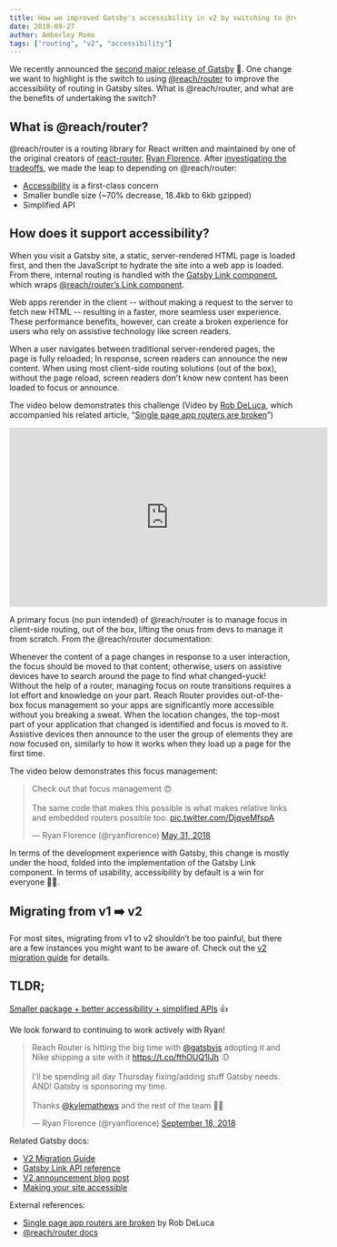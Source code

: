 ```yaml
---
title: How we improved Gatsby's accessibility in v2 by switching to @reach/router
date: 2018-09-27
author: Amberley Romo
tags: ["routing", "v2", "accessibility"]
---
```


We recently announced the [second major release of Gatsby](/blog/2018-09-17-gatsby-v2/) 🚀. One change we want to highlight is the switch to using [@reach/router](https://reach.tech/router) to improve the accessibility of routing in Gatsby sites. What is @reach/router, and what are the benefits of undertaking the switch?

## What is @reach/router?

@reach/router is a routing library for React written and maintained by one of the original creators of [react-router](https://github.com/ReactTraining/react-router), [Ryan Florence](https://twitter.com/ryanflorence). After [investigating the tradeoffs](https://github.com/gatsbyjs/gatsby/issues/5656), we made the leap to depending on @reach/router:

- [Accessibility](https://reach.tech/router/accessibility) is a first-class concern
- Smaller bundle size (~70% decrease, 18.4kb to 6kb gzipped)
- Simplified API

## How does it support accessibility?

When you visit a Gatsby site, a static, server-rendered HTML page is loaded first, and then the JavaScript to hydrate the site into a web app is loaded. From there, internal routing is handled with the [Gatsby Link component](/docs/gatsby-link/), which wraps [@reach/router’s Link component](https://reach.tech/router/api/Link).

Web apps rerender in the client -- without making a request to the server to fetch new HTML -- resulting in a faster, more seamless user experience. These performance benefits, however, can create a broken experience for users who rely on assistive technology like screen readers.

When a user navigates between traditional server-rendered pages, the page is fully reloaded; In response, screen readers can announce the new content. When using most client-side routing solutions (out of the box), without the page reload, screen readers don’t know new content has been loaded to focus or announce.

The video below demonstrates this challenge (Video by [Rob DeLuca](https://twitter.com/robdel12), which accompanied his related article, “[Single page app routers are broken](https://medium.com/@robdel12/single-page-apps-routers-are-broken-255daa310cf)”)

<iframe width="560" height="315" src="https://www.youtube.com/embed/NKTdNv8JpuM?rel=0" frameborder="0" allow="autoplay; encrypted-media" allowfullscreen></iframe>

A primary focus (no pun intended) of @reach/router is to manage focus in client-side routing, out of the box, lifting the onus from devs to manage it from scratch. From the @reach/router documentation:

<Pullquote>
Whenever the content of a page changes in response to a user interaction, the focus should be moved to that content; otherwise, users on assistive devices have to search around the page to find what changed–yuck! Without the help of a router, managing focus on route transitions requires a lot effort and knowledge on your part.
</Pullquote>

<Pullquote>
Reach Router provides out-of-the-box focus management so your apps are significantly more accessible without you breaking a sweat.
</Pullquote>

<Pullquote>
When the location changes, the top-most part of your application that changed is identified and focus is moved to it. Assistive devices then announce to the user the group of elements they are now focused on, similarly to how it works when they load up a page for the first time.
</Pullquote>

The video below demonstrates this focus management:

<blockquote class="twitter-tweet" data-conversation="none" data-lang="en"><p lang="en" dir="ltr">Check out that focus management 😍<br/><br/>The same code that makes this possible is what makes relative links and embedded routers possible too. <a href="https://t.co/DjqveMfspA">pic.twitter.com/DjqveMfspA</a></p>&mdash; Ryan Florence (@ryanflorence) <a href="https://twitter.com/ryanflorence/status/1002219535921889281?ref_src=twsrc%5Etfw">May 31, 2018</a></blockquote>

In terms of the development experience with Gatsby, this change is mostly under the hood, folded into the implementation of the Gatsby Link component. In terms of usability, accessibility by default is a win for everyone 🙌🏻.

## Migrating from v1 ➡️ v2

For most sites, migrating from v1 to v2 shouldn’t be too painful, but there are a few instances you might want to be aware of. Check out the [v2 migration guide](/docs/migrating-from-v1-to-v2/#migrate-from-react-router-to-reachrouter) for details.

## TLDR;

[Smaller package + better accessibility + simplified APIs](https://github.com/gatsbyjs/gatsby/pull/6918) 👍

We look forward to continuing to work actively with Ryan!

<blockquote class="twitter-tweet" data-lang="en"><p lang="en" dir="ltr">Reach Router is hitting the big time with <a href="https://twitter.com/gatsbyjs?ref_src=twsrc%5Etfw">@gatsbyjs</a> adopting it and Nike shipping a site with it <a href="https://t.co/fthOUQ1lJh">https://t.co/fthOUQ1lJh</a> :D<br/><br/>I&#39;ll be spending all day Thursday fixing/adding stuff Gatsby needs. AND! Gatsby is sponsoring my time.<br/><br/>Thanks <a href="https://twitter.com/kylemathews?ref_src=twsrc%5Etfw">@kylemathews</a> and the rest of the team 🙏🏽</p>&mdash; Ryan Florence (@ryanflorence) <a href="https://twitter.com/ryanflorence/status/1042117992140554241?ref_src=twsrc%5Etfw">September 18, 2018</a></blockquote>

Related Gatsby docs:

- [V2 Migration Guide](/docs/migrating-from-v1-to-v2/#migrate-from-react-router-to-reachrouter)
- [Gatsby Link API reference](/docs/gatsby-link/)
- [V2 announcement blog post](/blog/2018-09-17-gatsby-v2/)
- [Making your site accessible](/docs/making-your-site-accessible)

External references:

- [Single page app routers are broken](https://medium.com/@robdel12/single-page-apps-routers-are-broken-255daa310cf) by Rob DeLuca
- [@reach/router docs](https://reach.tech/router)
